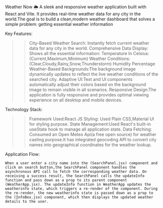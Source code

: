 Weather Now 🌦️
A sleek and responsive weather application built with React and Vite. It provides real-time weather data for any city in the world.The goal is to build a clean,modern weather dashboard that solves a simple problem: getting essential weather information

Key Features:

  >>City-Based Weather Search: Instantly fetch current weather data for any city in the world.
  >>Comprehensive Data Display: Shows all the essential information:
      Temperature In Celsius:(Current,Maximum,Minimum)
      Weather Conditions:(Clear,Cloudy,Rainy,Snow,Thunderstorm)
      Humidity Percentage
   >>Weather-Based Backgrounds:The background image dynamically updates to reflect the live weather conditions of the searched city.
   >>Adaptive UI:Text and UI components automatically adjust their colors based on the background image to remain visible in all scenarios.
   >>Responsive Design:The application is fully responsive and provides optimal viewing experience on all desktop and mobile devices.

Technology Stack:

  >>Framework Used:React JS
  >>Styling: Used Plain CSS,Material UI for styling purpose.
  >>State Management:Used React's built-in useState hook to manage all application state.
  >>Data Fetching: Consumed an Open Meteo Api(a free open source) for weather casting purpose.It has integrated geocoding API to convert city names into geographical coordinates for the weather lookup.

 Application Flow:
  
    When a user enter a city name into the (SearchPanel.jsx) component and click on search button,the SearchPanel component handles the asynchronous API call to fetch the corresponding weather data. On receiving a success result, the SearchPanel calls the updateInfo function and pass down as a prop to its parent component (WeatherApp.jsx). The updateInfo function in WeatherApp updates the weatherinfo state, which triggers a re-render of the component. During the re-render, the new weatherinfo state is passed down as a prop to the (InfoBox.jsx) component, which then displays the updated weather details to the user.

